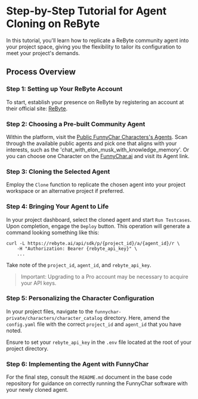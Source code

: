 # Step-by-Step Tutorial for Agent Cloning on ReByte

In this tutorial, you'll learn how to replicate a ReByte community agent into your project space, giving you the flexibility to tailor its configuration to meet your project's demands.

## Process Overview

### Step 1: Setting up Your ReByte Account

To start, establish your presence on ReByte by registering an account at their official site: [ReByte](https://rebyte.ai/).

### Step 2: Choosing a Pre-built Community Agent

Within the platform, visit the [Public FunnyChar Characters's Agents](https://rebyte.ai/p/d4e521a67bb8189c2189/callable). Scan through the available public agents and pick one that aligns with your interests, such as the 'chat_with_elon_musk_with_knowledge_memory'. Or you can choose one Character on the [FunnyChar.ai](https://funnychar.ai/) and visit its Agent link.

### Step 3: Cloning the Selected Agent

Employ the `Clone` function to replicate the chosen agent into your project workspace or an alternative project if preferred.

### Step 4: Bringing Your Agent to Life

In your project dashboard, select the cloned agent and start `Run Testcases`. Upon completion, engage the `Deploy` button. This operation will generate a command looking something like this:

```shell
curl -L https://rebyte.ai/api/sdk/p/{project_id}/a/{agent_id}/r \
    -H "Authorization: Bearer {rebyte_api_key}" \
    ...
```

Take note of the `project_id`, `agent_id`, and `rebyte_api_key`.

> Important: Upgrading to a Pro account may be necessary to acquire your API keys.

### Step 5: Personalizing the Character Configuration

In your project files, navigate to the `funnychar-private/characters/character_catalog` directory. Here, amend the `config.yaml` file with the correct `project_id` and `agent_id` that you have noted.

Ensure to set your `rebyte_api_key` in the `.env` file located at the root of your project directory.

### Step 6: Implementing the Agent with FunnyChar

For the final step, consult the `README.md` document in the base code repository for guidance on correctly running the FunnyChar software with your newly cloned agent.
